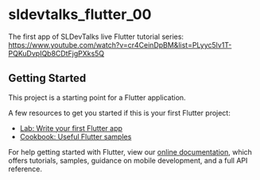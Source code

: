 # sldevtalks_flutter_00

The first app of SLDevTalks live Flutter tutorial series: https://www.youtube.com/watch?v=cr4CeinDpBM&list=PLyyc5lv1T-PQKuDvpIQb8CDtFjgPXks5Q

## Getting Started

This project is a starting point for a Flutter application.

A few resources to get you started if this is your first Flutter project:

- [Lab: Write your first Flutter app](https://flutter.dev/docs/get-started/codelab)
- [Cookbook: Useful Flutter samples](https://flutter.dev/docs/cookbook)

For help getting started with Flutter, view our
[online documentation](https://flutter.dev/docs), which offers tutorials,
samples, guidance on mobile development, and a full API reference.
